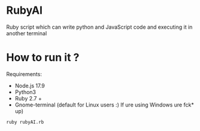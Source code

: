 # RubyAI
Ruby script which can write python and JavaScript code and executing it in another terminal

# How to run it ?
Requirements:
  - Node.js 17.9
  - Python3 
  - Ruby 2.7 +
  - Gnome-terminal (default for Linux users :) If ure using Windows ure fck* up) 

```ruby rubyAI.rb```
